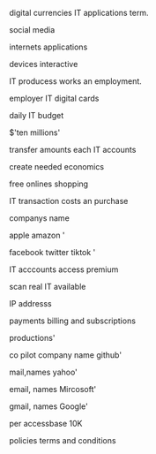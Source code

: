 
digital currencies IT applications term.

social media 

internets applications

devices interactive 

IT producess works an employment. 

employer IT digital cards

daily IT budget 

$'ten millions' 

transfer amounts each IT accounts

create needed economics

free onlines shopping 

IT transaction costs an purchase 

companys name  

 apple amazon '

facebook twitter tiktok '

IT acccounts access premium  

scan real IT available 

IP addresss 

payments billing and subscriptions 

productions'

co pilot company name github'

mail,names yahoo'

email, names Mircosoft'

gmail, names Google'

per accessbase 10K  
 
policies terms and conditions 

